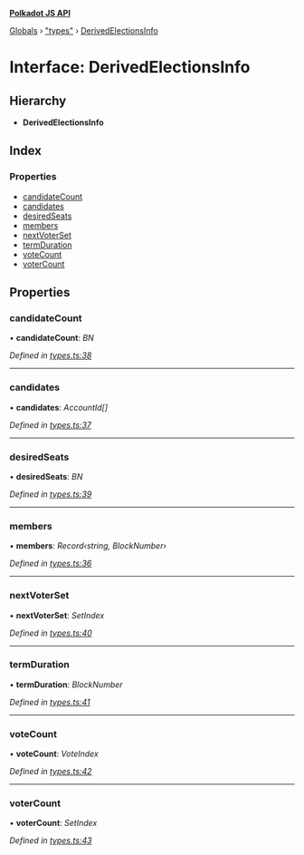 **[Polkadot JS API](../README.md)**

[Globals](../globals.md) › [&quot;types&quot;](../modules/_types_.md) › [DerivedElectionsInfo](_types_.derivedelectionsinfo.md)

# Interface: DerivedElectionsInfo

## Hierarchy

* **DerivedElectionsInfo**

## Index

### Properties

* [candidateCount](_types_.derivedelectionsinfo.md#candidatecount)
* [candidates](_types_.derivedelectionsinfo.md#candidates)
* [desiredSeats](_types_.derivedelectionsinfo.md#desiredseats)
* [members](_types_.derivedelectionsinfo.md#members)
* [nextVoterSet](_types_.derivedelectionsinfo.md#nextvoterset)
* [termDuration](_types_.derivedelectionsinfo.md#termduration)
* [voteCount](_types_.derivedelectionsinfo.md#votecount)
* [voterCount](_types_.derivedelectionsinfo.md#votercount)

## Properties

###  candidateCount

• **candidateCount**: *BN*

*Defined in [types.ts:38](https://github.com/polkadot-js/api/blob/db9dcbd/packages/api-derive/src/types.ts#L38)*

___

###  candidates

• **candidates**: *AccountId[]*

*Defined in [types.ts:37](https://github.com/polkadot-js/api/blob/db9dcbd/packages/api-derive/src/types.ts#L37)*

___

###  desiredSeats

• **desiredSeats**: *BN*

*Defined in [types.ts:39](https://github.com/polkadot-js/api/blob/db9dcbd/packages/api-derive/src/types.ts#L39)*

___

###  members

• **members**: *Record‹string, BlockNumber›*

*Defined in [types.ts:36](https://github.com/polkadot-js/api/blob/db9dcbd/packages/api-derive/src/types.ts#L36)*

___

###  nextVoterSet

• **nextVoterSet**: *SetIndex*

*Defined in [types.ts:40](https://github.com/polkadot-js/api/blob/db9dcbd/packages/api-derive/src/types.ts#L40)*

___

###  termDuration

• **termDuration**: *BlockNumber*

*Defined in [types.ts:41](https://github.com/polkadot-js/api/blob/db9dcbd/packages/api-derive/src/types.ts#L41)*

___

###  voteCount

• **voteCount**: *VoteIndex*

*Defined in [types.ts:42](https://github.com/polkadot-js/api/blob/db9dcbd/packages/api-derive/src/types.ts#L42)*

___

###  voterCount

• **voterCount**: *SetIndex*

*Defined in [types.ts:43](https://github.com/polkadot-js/api/blob/db9dcbd/packages/api-derive/src/types.ts#L43)*